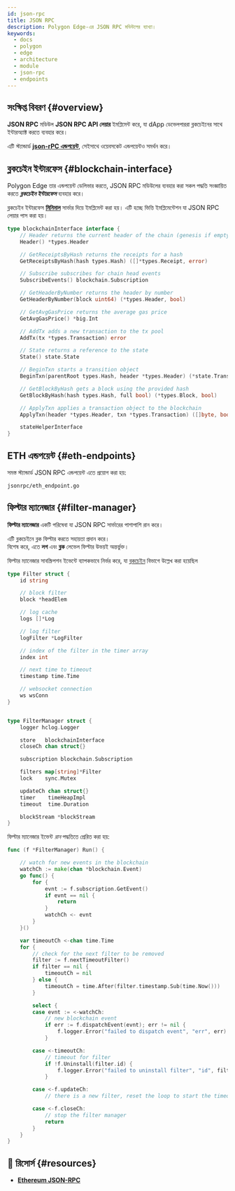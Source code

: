 ```yaml
---
id: json-rpc
title: JSON RPC
description: Polygon Edge-এর JSON RPC মডিউলের ব্যাখ্যা।
keywords:
  - docs
  - polygon
  - edge
  - architecture
  - module
  - json-rpc
  - endpoints
---
```


## সংক্ষিপ্ত বিবরণ {#overview}

**JSON RPC** মডিউল **JSON RPC API লেয়ার** ইমপ্লিমেন্ট করে, যা dApp ডেভেলপাররা ব্লকচেইনের সাথে ইন্টারঅ্যাক্ট করতে
ব্যবহার করে।

এটি স্ট্যান্ডার্ড **[json-rPC এন্ডপয়েন্ট](https://eth.wiki/json-rpc/API)**, সেইসাথে ওয়েবসকেট এন্ডপয়েন্টও
সমর্থন করে।

## ব্লকচেইন ইন্টারফেস {#blockchain-interface}

Polygon Edge তার এন্ডপয়েন্ট ডেলিভার করতে, JSON RPC মডিউলের ব্যবহার করা সকল পদ্ধতি সংজ্ঞায়িত করতে ***ব্লকচেইন ইন্টারফেস***
ব্যবহার করে।

ব্লকচেইন ইন্টারফেস **[মিনিমাল](/docs/edge/architecture/modules/minimal)** সার্ভার দিয়ে ইমপ্লিমেন্ট করা হয়। এটি হচ্ছে ভিত্তি ইমপ্লিমেন্টেশন
যা JSON RPC লেয়ার পাস করা হয়।

````go title="jsonrpc/blockchain.go"
type blockchainInterface interface {
	// Header returns the current header of the chain (genesis if empty)
	Header() *types.Header

	// GetReceiptsByHash returns the receipts for a hash
	GetReceiptsByHash(hash types.Hash) ([]*types.Receipt, error)

	// Subscribe subscribes for chain head events
	SubscribeEvents() blockchain.Subscription

	// GetHeaderByNumber returns the header by number
	GetHeaderByNumber(block uint64) (*types.Header, bool)

	// GetAvgGasPrice returns the average gas price
	GetAvgGasPrice() *big.Int

	// AddTx adds a new transaction to the tx pool
	AddTx(tx *types.Transaction) error

	// State returns a reference to the state
	State() state.State

	// BeginTxn starts a transition object
	BeginTxn(parentRoot types.Hash, header *types.Header) (*state.Transition, error)

	// GetBlockByHash gets a block using the provided hash
	GetBlockByHash(hash types.Hash, full bool) (*types.Block, bool)

	// ApplyTxn applies a transaction object to the blockchain
	ApplyTxn(header *types.Header, txn *types.Transaction) ([]byte, bool, error)

	stateHelperInterface
}
````

## ETH এন্ডপয়েন্ট {#eth-endpoints}

সমস্ত স্ট্যান্ডার্ড JSON RPC এন্ডপয়েন্ট এতে প্রয়োগ করা হয়:

````bash
jsonrpc/eth_endpoint.go
````

## ফিল্টার ম্যানেজার {#filter-manager}

**ফিল্টার ম্যানেজার** একটি পরিষেবা যা JSON RPC সার্ভারের পাশাপাশি রান করে।

এটি ব্লকচেইনে ব্লক ফিল্টার করতে সহায়তা প্রদান করে।<br />
বিশেষ করে, এতে **লগ** এবং **ব্লক** লেভেল ফিল্টার উভয়ই অন্তর্ভুক্ত।

ফিল্টার ম্যানেজার সাবস্ক্রিপশন ইভেন্টে ব্যাপকভাবে নির্ভর করে, যা
[ব্লকচেইন](blockchain#blockchain-subscriptions) বিভাগে উল্লেখ করা হয়েছিল

````go title="jsonrpc/filter_manager.go"
type Filter struct {
	id string

	// block filter
	block *headElem

	// log cache
	logs []*Log

	// log filter
	logFilter *LogFilter

	// index of the filter in the timer array
	index int

	// next time to timeout
	timestamp time.Time

	// websocket connection
	ws wsConn
}


type FilterManager struct {
	logger hclog.Logger

	store   blockchainInterface
	closeCh chan struct{}

	subscription blockchain.Subscription

	filters map[string]*Filter
	lock    sync.Mutex

	updateCh chan struct{}
	timer    timeHeapImpl
	timeout  time.Duration

	blockStream *blockStream
}

````

ফিল্টার ম্যানেজার ইভেন্ট *রান* পদ্ধতিতে প্রেরিত করা হয়:

````go title="jsonrpc/filter_manager.go"
func (f *FilterManager) Run() {

	// watch for new events in the blockchain
	watchCh := make(chan *blockchain.Event)
	go func() {
		for {
			evnt := f.subscription.GetEvent()
			if evnt == nil {
				return
			}
			watchCh <- evnt
		}
	}()

	var timeoutCh <-chan time.Time
	for {
		// check for the next filter to be removed
		filter := f.nextTimeoutFilter()
		if filter == nil {
			timeoutCh = nil
		} else {
			timeoutCh = time.After(filter.timestamp.Sub(time.Now()))
		}

		select {
		case evnt := <-watchCh:
			// new blockchain event
			if err := f.dispatchEvent(evnt); err != nil {
				f.logger.Error("failed to dispatch event", "err", err)
			}

		case <-timeoutCh:
			// timeout for filter
			if !f.Uninstall(filter.id) {
				f.logger.Error("failed to uninstall filter", "id", filter.id)
			}

		case <-f.updateCh:
			// there is a new filter, reset the loop to start the timeout timer

		case <-f.closeCh:
			// stop the filter manager
			return
		}
	}
}
````

## 📜 রিসোর্স {#resources}
* **[Ethereum JSON-RPC](https://eth.wiki/json-rpc/API)**
